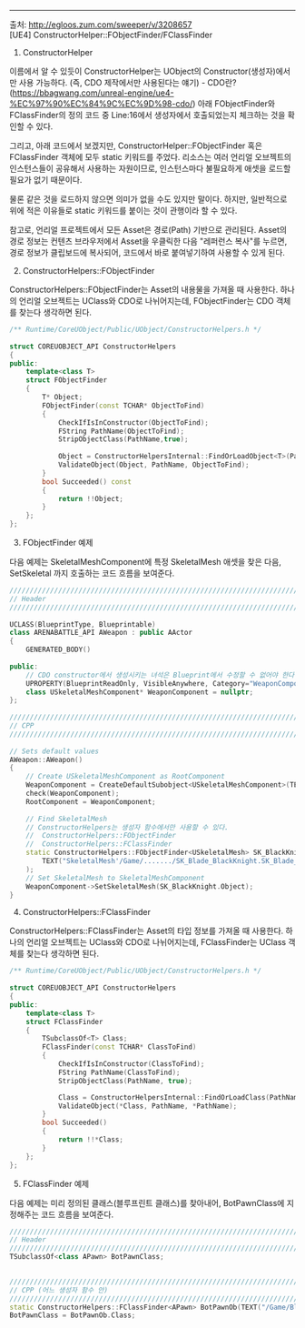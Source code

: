 ---

출처: http://egloos.zum.com/sweeper/v/3208657  
[UE4] ConstructorHelper::FObjectFinder/FClassFinder


1. ConstructorHelper

이름에서 알 수 있듯이 ConstructorHelper는 UObject의 Constructor(생성자)에서만 사용 가능하다.
(즉, CDO 제작에서만 사용된다는 얘기) - CDO란? (https://bbagwang.com/unreal-engine/ue4-%EC%97%90%EC%84%9C%EC%9D%98-cdo/)
아래 FObjectFinder와 FClassFinder의 정의 코드 중 Line:16에서 생성자에서 호출되었는지 체크하는 것을 확인할 수 있다.

그리고, 아래 코드에서 보겠지만, ConstructorHelper::FObjectFinder 혹은 FClassFinder 객체에 모두 static 키워드를 주었다.
리소스는 여러 언리얼 오브젝트의 인스턴스들이 공유해서 사용하는 자원이므로, 인스턴스마다 불필요하게 애셋을 로드할 필요가 없기 때문이다. 

물론 같은 것을 로드하지 않으면 의미가 없을 수도 있지만 말이다.
하지만, 일반적으로 위에 적은 이유들로 static 키워드를 붙이는 것이 관행이라 할 수 있다.

참고로, 언리얼 프로젝트에서 모든 Asset은 경로(Path) 기반으로 관리된다.
Asset의 경로 정보는 컨텐츠 브라우저에서 Asset을 우클릭한 다음 "레퍼런스 복사"를 누르면, 경로 정보가 클립보드에 복사되어, 코드에서 바로 붙여넣기하여 사용할 수 있게 된다.


2. ConstructorHelpers::FObjectFinder

ConstructorHelpers::FObjectFinder는 Asset의 내용물을 가져올 때 사용한다.
하나의 언리얼 오브젝트는 UClass와 CDO로 나뉘어지는데, FObjectFinder는 CDO 객체를 찾는다 생각하면 된다.

```c++
/** Runtime/CoreUObject/Public/UObject/ConstructorHelpers.h */
 
struct COREUOBJECT_API ConstructorHelpers
{
public:
    template<class T>
    struct FObjectFinder
    {
        T* Object;
        FObjectFinder(const TCHAR* ObjectToFind)
        {
            CheckIfIsInConstructor(ObjectToFind);
            FString PathName(ObjectToFind);
            StripObjectClass(PathName,true);
 
            Object = ConstructorHelpersInternal::FindOrLoadObject<T>(PathName);
            ValidateObject(Object, PathName, ObjectToFind);
        }
        bool Succeeded() const
        {
            return !!Object;
        }
    };
};
```

3. FObjectFinder 예제

다음 예제는 SkeletalMeshComponent에 특정 SkeletalMesh 애셋을 찾은 다음, SetSkeletal 까지 호출하는 코드 흐름을 보여준다.

```c++
///////////////////////////////////////////////////////////////////////////////////////////////
// Header
///////////////////////////////////////////////////////////////////////////////////////////////
 
UCLASS(BlueprintType, Blueprintable)
class ARENABATTLE_API AWeapon : public AActor
{
    GENERATED_BODY()
 
public:
    // CDO constructor에서 생성시키는 녀석은 Blueprint에서 수정할 수 없어야 한다
    UPROPERTY(BlueprintReadOnly, VisibleAnywhere, Category="WeaponComponent")
    class USkeletalMeshComponent* WeaponComponent = nullptr;
};
 
///////////////////////////////////////////////////////////////////////////////////////////////
// CPP
///////////////////////////////////////////////////////////////////////////////////////////////
 
// Sets default values
AWeapon::AWeapon()
{
    // Create USkeletalMeshComponent as RootComponent
    WeaponComponent = CreateDefaultSubobject<USkeletalMeshComponent>(TEXT("ABWeaponComponent"));
    check(WeaponComponent);
    RootComponent = WeaponComponent;
 
    // Find SkeletalMesh
    // ConstructorHelpers는 생성자 함수에서만 사용할 수 있다.
    //  ConstructorHelpers::FObjectFinder
    //  ConstructorHelpers::FClassFinder
    static ConstructorHelpers::FObjectFinder<USkeletalMesh> SK_BlackKnight(
        TEXT("SkeletalMesh'/Game/......./SK_Blade_BlackKnight.SK_Blade_BlackKnight'")
    );
    // Set SkeletalMesh to SkeletalMeshComponent
    WeaponComponent->SetSkeletalMesh(SK_BlackKnight.Object);    
}
```

4. ConstructorHelpers::FClassFinder

ConstructorHelpers::FClassFinder는 Asset의 타입 정보를 가져올 때 사용한다.
하나의 언리얼 오브젝트는 UClass와 CDO로 나뉘어지는데, FClassFinder는 UClass 객체를 찾는다 생각하면 된다.

```c++
/** Runtime/CoreUObject/Public/UObject/ConstructorHelpers.h */
 
struct COREUOBJECT_API ConstructorHelpers
{
public:
    template<class T>
    struct FClassFinder
    {
        TSubclassOf<T> Class;
        FClassFinder(const TCHAR* ClassToFind)
        {
            CheckIfIsInConstructor(ClassToFind);
            FString PathName(ClassToFind);
            StripObjectClass(PathName, true);

            Class = ConstructorHelpersInternal::FindOrLoadClass(PathName, T::StaticClass());
            ValidateObject(*Class, PathName, *PathName);
        }
        bool Succeeded()
        {
            return !!*Class;
        }
    };
};
```

5. FClassFinder 예제

다음 예제는 미리 정의된 클래스(블루프린트 클래스)를 찾아내어, BotPawnClass에 지정해주는 코드 흐름을 보여준다.

```c++
///////////////////////////////////////////////////////////////////////////////////////////////
// Header
///////////////////////////////////////////////////////////////////////////////////////////////
TSubclassOf<class APawn> BotPawnClass;
 

///////////////////////////////////////////////////////////////////////////////////////////////
// CPP (어느 생성자 함수 안)
///////////////////////////////////////////////////////////////////////////////////////////////
static ConstructorHelpers::FClassFinder<APawn> BotPawnOb(TEXT("/Game/Blueprints/Pawns/BotPawn"));
BotPawnClass = BotPawnOb.Class;
```
